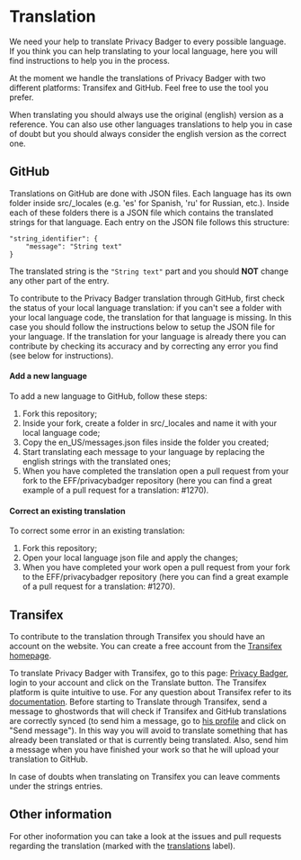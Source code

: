 # Translation

We need your help to translate Privacy Badger to every possible language.
If you think you can help translating to your local language, here you
will find instructions to help you in the process.

At the moment we handle the translations of Privacy Badger with two different
platforms: Transifex and GitHub. Feel free to use the tool you prefer.

When translating you should always use the original (english) version as a 
reference. You can also use other languages translations to help you in case
of doubt but you should always consider the english version as the correct one.

## GitHub

Translations on GitHub are done with JSON files.
Each language has its own folder inside src/_locales (e.g. 'es' for Spanish,
'ru' for Russian, etc.).
Inside each of these folders there is a JSON file which contains the translated
strings for that language. Each entry on the JSON file follows this structure:

    "string_identifier": {
        "message": "String text"
    }
    
The translated string is the `"String text"` part and you should **NOT** change
any other part of the entry.

To contribute to the Privacy Badger translation through GitHub, first check the
status of your local language translation: if you can't see a folder with your 
local language code, the translation for that language is missing. In this case
you should follow the instructions below to setup the JSON file for your language.
If the translation for your language is already there you can contribute by checking
its accuracy and by correcting any error you find (see below for instructions).

#### Add a new language

To add a new language to GitHub, follow these steps:

1. Fork this repository;
2. Inside your fork, create a folder in src/_locales and name it
with your local language code;
3. Copy the en_US/messages.json files inside the folder you created;
4. Start translating each message to your language by replacing the
english strings with the translated ones;
5. When you have completed the translation open a pull request from
your fork to the EFF/privacybadger repository (here you can find
a great example of a pull request for a translation: #1270).

#### Correct an existing translation

To correct some error in an existing translation:

1. Fork this repository;
2. Open your local language json file and apply the changes;
3. When you have completed your work open a pull request from
your fork to the EFF/privacybadger repository (here you can find
a great example of a pull request for a translation: #1270).

## Transifex

To contribute to the translation through Transifex you should have
an account on the website. You can create a free account from the 
[Transifex homepage](https://www.transifex.com/).

To translate Privacy Badger with Transifex, go to this page: [Privacy Badger](https://www.transifex.com/eff/privacy-badger/dashboard/), login to your account and click on the Translate button.
The Transifex platform is quite intuitive to use. For any question about
Transifex refer to its [documentation](https://docs.transifex.com/).
Before starting to Translate through Transifex, send a message to
ghostwords that will check if Transifex and GitHub translations are correctly
synced (to send him a message, go to [his profile](https://www.transifex.com/user/profile/ghostwords/)
and click on "Send message"). In this way you will avoid to translate
something that has already been translated or that is currently being
translated. Also, send him a message when you have finished your work
so that he will upload your translation to GitHub.

In case of doubts when translating on Transifex you can leave comments
under the strings entries.

## Other information

For other inoformation you can take a look at the issues and pull
requests regarding the translation (marked with the [translations](https://github.com/EFForg/privacybadger/issues?utf8=%E2%9C%93&q=label%3Atranslations%20) label).
